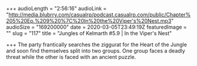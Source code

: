 +++
audioLength = "2:56:16"
audioLink = "http://media.blubrry.com/casualrp/podcast.casualrp.com/public/Chapter%205%20Ep.%209%20%7C%20In%20the%20Viper's%20Nest.mp3"
audioSize = "169200000"
date = 2020-03-05T23:49:19Z
featuredImage = ""
slug = "117"
title = "Jungles of Kelmarth #5.9 | In the Viper's Nest"

+++
The party frantically searches the ziggurat for the Heart of the Jungle and soon find themselves split into two groups. One group faces a deadly threat while the other is faced with an ancient puzzle.